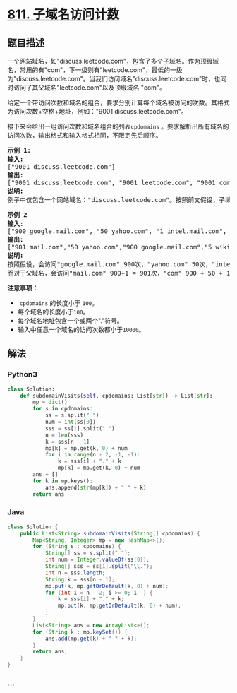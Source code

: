 # [811. 子域名访问计数](https://leetcode-cn.com/problems/subdomain-visit-count)



## 题目描述

<!-- 这里写题目描述 -->

<p>一个网站域名，如&quot;discuss.leetcode.com&quot;，包含了多个子域名。作为顶级域名，常用的有&quot;com&quot;，下一级则有&quot;leetcode.com&quot;，最低的一级为&quot;discuss.leetcode.com&quot;。当我们访问域名&quot;discuss.leetcode.com&quot;时，也同时访问了其父域名&quot;leetcode.com&quot;以及顶级域名&nbsp;&quot;com&quot;。</p>

<p>给定一个带访问次数和域名的组合，要求分别计算每个域名被访问的次数。其格式为访问次数+空格+地址，例如：&quot;9001 discuss.leetcode.com&quot;。</p>

<p>接下来会给出一组访问次数和域名组合的列表<code>cpdomains</code>&nbsp;。要求解析出所有域名的访问次数，输出格式和输入格式相同，不限定先后顺序。</p>

<pre>
<strong>示例 1:</strong>
<strong>输入:</strong> 
[&quot;9001 discuss.leetcode.com&quot;]
<strong>输出:</strong> 
[&quot;9001 discuss.leetcode.com&quot;, &quot;9001 leetcode.com&quot;, &quot;9001 com&quot;]
<strong>说明:</strong> 
例子中仅包含一个网站域名：&quot;discuss.leetcode.com&quot;。按照前文假设，子域名&quot;leetcode.com&quot;和&quot;com&quot;都会被访问，所以它们都被访问了9001次。
</pre>

<pre>
<strong>示例 2
输入:</strong> 
[&quot;900 google.mail.com&quot;, &quot;50 yahoo.com&quot;, &quot;1 intel.mail.com&quot;, &quot;5 wiki.org&quot;]
<strong>输出:</strong> 
[&quot;901 mail.com&quot;,&quot;50 yahoo.com&quot;,&quot;900 google.mail.com&quot;,&quot;5 wiki.org&quot;,&quot;5 org&quot;,&quot;1 intel.mail.com&quot;,&quot;951 com&quot;]
<strong>说明:</strong> 
按照假设，会访问&quot;google.mail.com&quot; 900次，&quot;yahoo.com&quot; 50次，&quot;intel.mail.com&quot; 1次，&quot;wiki.org&quot; 5次。
而对于父域名，会访问&quot;mail.com&quot; 900+1 = 901次，&quot;com&quot; 900 + 50 + 1 = 951次，和 &quot;org&quot; 5 次。
</pre>

<p><strong>注意事项：</strong></p>

<ul>
	<li>&nbsp;<code>cpdomains</code>&nbsp;的长度小于&nbsp;<code>100</code>。</li>
	<li>每个域名的长度小于<code>100</code>。</li>
	<li>每个域名地址包含一个或两个&quot;.&quot;符号。</li>
	<li>输入中任意一个域名的访问次数都小于<code>10000</code>。</li>
</ul>


## 解法

<!-- 这里可写通用的实现逻辑 -->

<!-- tabs:start -->

### **Python3**

<!-- 这里可写当前语言的特殊实现逻辑 -->

```python
class Solution:
    def subdomainVisits(self, cpdomains: List[str]) -> List[str]:
        mp = dict()
        for s in cpdomains:
            ss = s.split(" ")
            num = int(ss[0])
            sss = ss[1].split(".")
            n = len(sss)
            k = sss[n - 1]
            mp[k] = mp.get(k, 0) + num
            for i in range(n - 2, -1, -1):
                k = sss[i] + "." + k
                mp[k] = mp.get(k, 0) + num
        ans = []
        for k in mp.keys():
            ans.append(str(mp[k]) + " " + k)
        return ans

```

### **Java**

<!-- 这里可写当前语言的特殊实现逻辑 -->

```java
class Solution {
    public List<String> subdomainVisits(String[] cpdomains) {
        Map<String, Integer> mp = new HashMap<>();
        for (String s : cpdomains) {
            String[] ss = s.split(" ");
            int num = Integer.valueOf(ss[0]);
            String[] sss = ss[1].split("\\.");
            int n = sss.length;
            String k = sss[n - 1];
            mp.put(k, mp.getOrDefault(k, 0) + num);
            for (int i = n - 2; i >= 0; i--) {
                k = sss[i] + "." + k;
                mp.put(k, mp.getOrDefault(k, 0) + num);
            }
        }
        List<String> ans = new ArrayList<>();
        for (String k : mp.keySet()) {
            ans.add(mp.get(k) + " " + k);
        }
        return ans;
    }
}

```

### **...**

```

```

<!-- tabs:end -->
